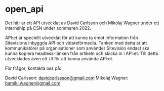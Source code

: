 # open_api

Det här är ett API utvecklat av David Carlsson och Mikolaj Wagner under ett internship på CSN under sommaren 2022.

API:et är speciellt utvecklat för att kunna ta emot information från Sitevisions inbyggda API och vidareförmedla.
Tanken med detta är att kommunikatörer på organisationer som använder Sitevision endast ska kunna kopiera 
headless-länken från artikeln och skicka in i API:et. Till detta utvecklades även ett UI för att kunna använda API:et.

För frågor, kontakta oss på:

David Carlsson: davidcarlssson@gmail.com
Mikolaj Wagner: bamiki.wagner@gmail.com
